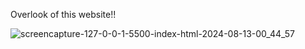 Overlook of this website!!

![screencapture-127-0-0-1-5500-index-html-2024-08-13-00_44_57](https://github.com/user-attachments/assets/452a1465-3f62-438e-8ab2-f1a04b106a93)
